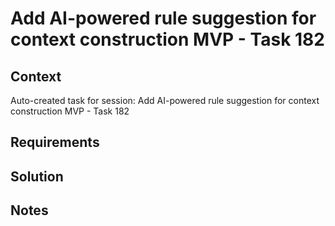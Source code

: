 # Add AI-powered rule suggestion for context construction MVP - Task 182

## Context

Auto-created task for session: Add AI-powered rule suggestion for context construction MVP - Task 182

## Requirements

## Solution

## Notes

